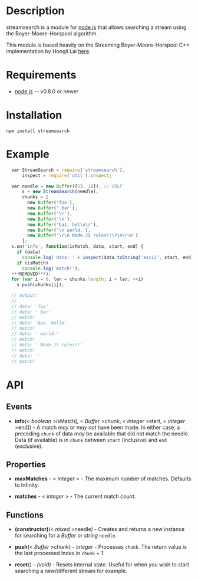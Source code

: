 Description
===========

streamsearch is a module for [node.js](http://nodejs.org/) that allows searching a stream using the Boyer-Moore-Horspool algorithm.

This module is based heavily on the Streaming Boyer-Moore-Horspool C++ implementation by Hongli Lai [here](https://github.com/FooBarWidget/boyer-moore-horspool).


Requirements
============

* [node.js](http://nodejs.org/) -- v0.8.0 or newer


Installation
============

    npm install streamsearch

Example
=======

```javascript
  var StreamSearch = require('streamsearch'),
      inspect = require('util').inspect;

  var needle = new Buffer([13, 10]), // CRLF
      s = new StreamSearch(needle),
      chunks = [
        new Buffer('foo'),
        new Buffer(' bar'),
        new Buffer('\r'),
        new Buffer('\n'),
        new Buffer('baz, hello\r'),
        new Buffer('\n world.'),
        new Buffer('\r\n Node.JS rules!!\r\n\r\n')
      ];
  s.on('info', function(isMatch, data, start, end) {
    if (data)
      console.log('data: ' + inspect(data.toString('ascii', start, end)));
    if (isMatch)
      console.log('match!');
  ***REMOVED***);
  for (var i = 0, len = chunks.length; i < len; ++i)
    s.push(chunks[i]);

  // output:
  //
  // data: 'foo'
  // data: ' bar'
  // match!
  // data: 'baz, hello'
  // match!
  // data: ' world.'
  // match!
  // data: ' Node.JS rules!!'
  // match!
  // data: ''
  // match!
```


API
===

Events
------

* **info**(< _boolean_ >isMatch[, < _Buffer_ >chunk, < _integer_ >start, < _integer_ >end]) - A match _may_ or _may not_ have been made. In either case, a preceding `chunk` of data _may_ be available that did not match the needle. Data (if available) is in `chunk` between `start` (inclusive) and `end` (exclusive).


Properties
----------

* **maxMatches** - < _integer_ > - The maximum number of matches. Defaults to Infinity.

* **matches** - < _integer_ > - The current match count.


Functions
---------

* **(constructor)**(< _mixed_ >needle) - Creates and returns a new instance for searching for a _Buffer_ or _string_ `needle`.

* **push**(< _Buffer_ >chunk) - _integer_ - Processes `chunk`. The return value is the last processed index in `chunk` + 1.

* **reset**() - _(void)_ - Resets internal state. Useful for when you wish to start searching a new/different stream for example.

